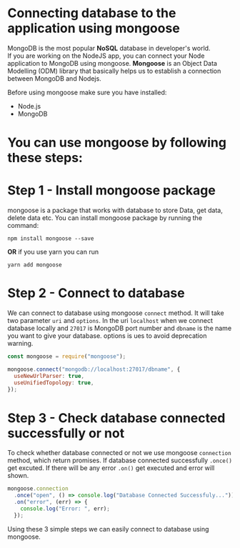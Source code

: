 # **Connecting database to the application using mongoose**

MongoDB is the most popular **NoSQL** database in developer's world.  
If you are working on the NodeJS app, you can connect your Node application to MongoDB using mongoose. **Mongoose** is an Object Data Modelling (ODM) library that basically helps us to establish a connection between MongoDB and Nodejs.

Before using mongoose make sure you have installed:

- Node.js
- MongoDB

# You can use mongoose by following these steps:

# **Step 1 -** Install mongoose package

mongoose is a package that works with database to store Data, get data, delete data etc. You can install mongoose package by running the command:

```
npm install mongoose --save
```

**OR** if you use yarn you can run

```
yarn add mongoose
```

# **Step 2 -** Connect to database

We can connect to database using mongoose `connect` method. It will take two parameter `uri` and `options`. In the uri `localhost` when we connect database locally and `27017` is MongoDB port number and `dbname` is the name you want to give your database. options is ues to avoid deprecation warning.

```javascript
const mongoose = require("mongoose");

mongoose.connect("mongodb://localhost:27017/dbname", {
  useNewUrlParser: true,
  useUnifiedTopology: true,
});
```

# **Step 3 -** Check database connected successfully or not

To check whether database connected or not we use mongoose `connection` method, which return promises. If database connected successfully `.once()` get excuted. If there will be any error `.on()` get executed and error will shown.

```javascript
mongoose.connection
  .once("open", () => console.log("Database Connected Successfuly..."))
  .on("error", (err) => {
    console.log("Error: ", err);
  });
```

Using these 3 simple steps we can easily connect to database using mongoose.
